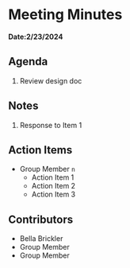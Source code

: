 # Meeting Minutes
**Date:2/23/2024**

## Agenda
1. Review design doc

## Notes
1. Response to Item 1

## Action Items
* Group Member `n`
    * Action Item 1
    * Action Item 2
    * Action Item 3

## Contributors
* Bella Brickler
* Group Member
* Group Member